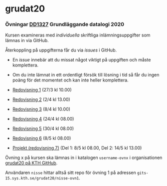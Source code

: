 # grudat20

### Övningar [DD1327](https://www.kth.se/social/course/DD1327/) Grundläggande datalogi 2020

Kursen examineras med *individuella* skriftliga inlämningsuppgifter som lämnas in via GitHub.

Återkoppling på uppgifterna får du via *issues* i GitHub.

- En *issue* innebär att du missat något viktigt på uppgiften och måste komplettera.
- Om du inte lämnat in ett ordentligt försök till lösning i tid så får du ingen poäng för det momentet
  och kan inte heller komplettera.

- [Redovisning 1](https://github.com/yourbasic/grudat20/blob/master/ovn1.md) (27/3 kl 10.00)
- [Redovisning 2](https://github.com/yourbasic/grudat20/blob/master/ovn2.md) (2/4 kl 13.00)
- [Redovisning 3](https://github.com/yourbasic/grudat20/blob/master/ovn3.md) (8/4 kl 10.00)
- [Redovisning 4](https://github.com/yourbasic/grudat20/blob/master/ovn4.md) (24/4 kl 08.00)
- [Redovisning 5](https://github.com/yourbasic/grudat20/blob/master/ovn5.md) (30/4 kl 08.00)
- [Redovisning 6](https://github.com/yourbasic/grudat20/blob/master/ovn6.md) (8/5 kl 08.00)
- [Projekt (redovisning 7)](https://github.com/yourbasic/grudat20/blob/master/ovn7.md) (Del 1: 8/5 kl 08.00, Del 2: 14/5 kl 13.00)

Övning x på kursen ska lämnas in i katalogen
<code>username-ovnx</code> i organisationen [grudat20 på KTH GitHub](https://gits-15.sys.kth.se/grudat20).

Användaren `nisse` hittar alltså sitt repo för övning 1 på adressen
<code>gits-15.sys.kth.se/grudat20/nisse-ovn1</code>.
